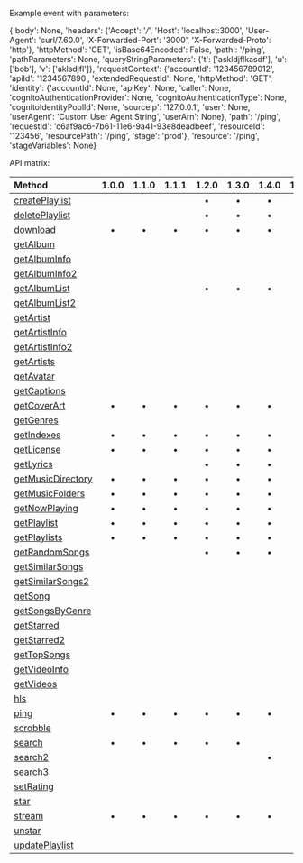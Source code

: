 Example event with parameters:


{'body': None,
 'headers': {'Accept': '*/*',
             'Host': 'localhost:3000',
             'User-Agent': 'curl/7.60.0',
             'X-Forwarded-Port': '3000',
             'X-Forwarded-Proto': 'http'},
 'httpMethod': 'GET',
 'isBase64Encoded': False,
 'path': '/ping',
 'pathParameters': None,
 'queryStringParameters': {'t': ['askldjflkasdf'],
                           'u': ['bob'],
                           'v': ['aklsdjfl']},
 'requestContext': {'accountId': '123456789012',
                    'apiId': '1234567890',
                    'extendedRequestId': None,
                    'httpMethod': 'GET',
                    'identity': {'accountId': None,
                                 'apiKey': None,
                                 'caller': None,
                                 'cognitoAuthenticationProvider': None,
                                 'cognitoAuthenticationType': None,
                                 'cognitoIdentityPoolId': None,
                                 'sourceIp': '127.0.0.1',
                                 'user': None,
                                 'userAgent': 'Custom User Agent String',
                                 'userArn': None},
                    'path': '/ping',
                    'requestId': 'c6af9ac6-7b61-11e6-9a41-93e8deadbeef',
                    'resourceId': '123456',
                    'resourcePath': '/ping',
                    'stage': 'prod'},
 'resource': '/ping',
 'stageVariables': None}


API matrix:

| Method | 1.0.0 | 1.1.0 | 1.1.1 | 1.2.0 | 1.3.0 | 1.4.0 | 1.5.0 | 1.6.0 | 1.7.0 | 1.8.0 | 1.9.0 | 1.10.2 | 1.11.0 | 1.12.0 | 1.13.0 | 1.14.0 | 1.15.0 | 1.16.0 |
| :--- | :---: | :---: | :---: | :---: | :---: | :---: | :---: | :---: | :---: | :---: | :---: | :---: | :---: | :---: | :---: | :---: | :---: | :---: |
| [createPlaylist](http://www.subsonic.org/pages/api.jsp#createPlaylist) | | | | • | • | • | • | • | • | • | • | • | • | • | • | • | • | • |
| [deletePlaylist](http://www.subsonic.org/pages/api.jsp#deletePlaylist) | | | | • | • | • | • | • | • | • | • | • | • | • | • | • | • | • |
| [download](http://www.subsonic.org/pages/api.jsp#download) | • | • | • | • | • | • | • | • | • | • | • | • | • | • | • | • | • | • |
| [getAlbum](http://www.subsonic.org/pages/api.jsp#getAlbum) | | | | | | | | | | • | • | • | • | • | • | • | • | • |
| [getAlbumInfo](http://www.subsonic.org/pages/api.jsp#getAlbumInfo) | | | | | | | | | | | | | | | | • | • | • |
| [getAlbumInfo2](http://www.subsonic.org/pages/api.jsp#getAlbumInfo2) | | | | | | | | | | | | | | | | • | • | • |
| [getAlbumList](http://www.subsonic.org/pages/api.jsp#getAlbumList) | | | | • | • | • | • | • | • | • | • | • | • | • | • | • | • | • |
| [getAlbumList2](http://www.subsonic.org/pages/api.jsp#getAlbumList2) | | | | | | | | | | • | • | • | • | • | • | • | • | • |
| [getArtist](http://www.subsonic.org/pages/api.jsp#getArtist) | | | | | | | | | | • | • | • | • | • | • | • | • | • |
| [getArtistInfo](http://www.subsonic.org/pages/api.jsp#getArtistInfo) | | | | | | | | | | | | | • | • | • | • | • | • |
| [getArtistInfo2](http://www.subsonic.org/pages/api.jsp#getArtistInfo2) | | | | | | | | | | | | | • | • | • | • | • | • |
| [getArtists](http://www.subsonic.org/pages/api.jsp#getArtists) | | | | | | | | | | • | • | • | • | • | • | • | • | • |
| [getAvatar](http://www.subsonic.org/pages/api.jsp#getAvatar) | | | | | | | | | | • | • | • | • | • | • | • | • | • |
| [getCaptions](http://www.subsonic.org/pages/api.jsp#getCaptions) | | | | | | | | | | | | | | | | • | • | • |
| [getCoverArt](http://www.subsonic.org/pages/api.jsp#getCoverArt) | • | • | • | • | • | • | • | • | • | • | • | • | • | • | • | • | • | • |
| [getGenres](http://www.subsonic.org/pages/api.jsp#getGenres) | | | | | | | | | | | • | • | • | • | • | • | • | • |
| [getIndexes](http://www.subsonic.org/pages/api.jsp#getIndexes) | • | • | • | • | • | • | • | • | • | • | • | • | • | • | • | • | • | • |
| [getLicense](http://www.subsonic.org/pages/api.jsp#getLicense) | • | • | • | • | • | • | • | • | • | • | • | • | • | • | • | • | • | • |
| [getLyrics](http://www.subsonic.org/pages/api.jsp#getLyrics) | | | | • | • | • | • | • | • | • | • | • | • | • | • | • | • | • |
| [getMusicDirectory](http://www.subsonic.org/pages/api.jsp#getMusicDirectory) | • | • | • | • | • | • | • | • | • | • | • | • | • | • | • | • | • | • |
| [getMusicFolders](http://www.subsonic.org/pages/api.jsp#getMusicFolders) | • | • | • | • | • | • | • | • | • | • | • | • | • | • | • | • | • | • |
| [getNowPlaying](http://www.subsonic.org/pages/api.jsp#getNowPlaying) | • | • | • | • | • | • | • | • | • | • | • | • | • | • | • | • | • | • |
| [getPlaylist](http://www.subsonic.org/pages/api.jsp#getPlaylist) | • | • | • | • | • | • | • | • | • | • | • | • | • | • | • | • | • | • |
| [getPlaylists](http://www.subsonic.org/pages/api.jsp#getPlaylists) | • | • | • | • | • | • | • | • | • | • | • | • | • | • | • | • | • | • |
| [getRandomSongs](http://www.subsonic.org/pages/api.jsp#getRandomSongs) | | | | • | • | • | • | • | • | • | • | • | • | • | • | • | • | • |
| [getSimilarSongs](http://www.subsonic.org/pages/api.jsp#getSimilarSongs) | | | | | | | | | | | | | • | • | • | • | • | • |
| [getSimilarSongs2](http://www.subsonic.org/pages/api.jsp#getSimilarSongs2) | | | | | | | | | | | | | • | • | • | • | • | • |
| [getSong](http://www.subsonic.org/pages/api.jsp#getSong) | | | | | | | | | | • | • | • | • | • | • | • | • | • |
| [getSongsByGenre](http://www.subsonic.org/pages/api.jsp#getSongsByGenre) | | | | | | | | | | | • | • | • | • | • | • | • | • |
| [getStarred](http://www.subsonic.org/pages/api.jsp#getStarred) | | | | | | | | | | • | • | • | • | • | • | • | • | • |
| [getStarred2](http://www.subsonic.org/pages/api.jsp#getStarred2) | | | | | | | | | | • | • | • | • | • | • | • | • | • |
| [getTopSongs](http://www.subsonic.org/pages/api.jsp#getTopSongs) | | | | | | | | | | | | | | | • | • | • | • |
| [getVideoInfo](http://www.subsonic.org/pages/api.jsp#getVideoInfo) | | | | | | | | | | | | | | | | • | • | • |
| [getVideos](http://www.subsonic.org/pages/api.jsp#getVideos) | | | | | | | | | | • | • | • | • | • | • | • | • | • |
| [hls](http://www.subsonic.org/pages/api.jsp#hls) | | | | | | | | | | • | • | • | • | • | • | • | • | • |
| [ping](http://www.subsonic.org/pages/api.jsp#ping) | • | • | • | • | • | • | • | • | • | • | • | • | • | • | • | • | • | • |
| [scrobble](http://www.subsonic.org/pages/api.jsp#scrobble) | | | | | | | • | • | • | • | • | • | • | • | • | • | • | • |
| [search](http://www.subsonic.org/pages/api.jsp#search) | • | • | • | • | • | | | | | | | | | | | | | |
| [search2](http://www.subsonic.org/pages/api.jsp#search2) | | | | | | • | • | • | • | • | • | • | • | • | • | • | • | • |
| [search3](http://www.subsonic.org/pages/api.jsp#search3) | | | | | | | | | | • | • | • | • | • | • | • | • | • |
| [setRating](http://www.subsonic.org/pages/api.jsp#setRating) | | | | | | | | • | • | • | • | • | • | • | • | • | • | • |
| [star](http://www.subsonic.org/pages/api.jsp#star) | | | | | | | | | | • | • | • | • | • | • | • | • | • |
| [stream](http://www.subsonic.org/pages/api.jsp#stream) | • | • | • | • | • | • | • | • | • | • | • | • | • | • | • | • | • | • |
| [unstar](http://www.subsonic.org/pages/api.jsp#unstar) | | | | | | | | | | • | • | • | • | • | • | • | • | • |
| [updatePlaylist](http://www.subsonic.org/pages/api.jsp#updatePlaylist) | | | | | | | | | | • | • | • | • | • | • | • | • | • |
